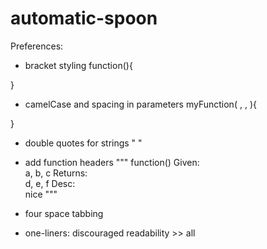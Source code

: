 # automatic-spoon

Preferences:
* bracket styling
function(){

}

* camelCase and spacing in parameters
myFunction( <var1>, <var2>, <var3> ){

}

* double quotes for strings " " 

* add function headers 
"""
function() 
Given:    
  a, b, c
Returns:  
  d, e, f
Desc:     
  nice
"""

* four space tabbing 

* one-liners: discouraged
  readability >> all
